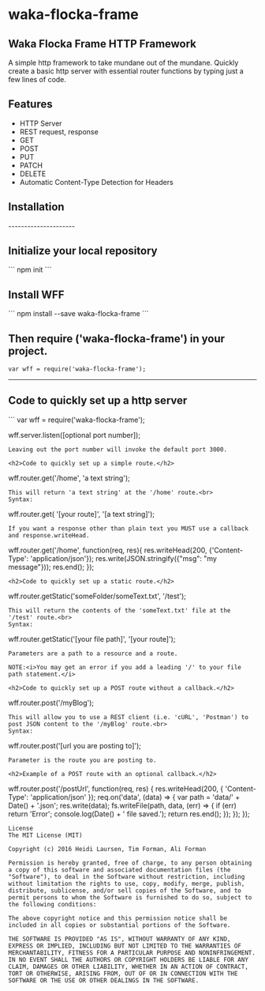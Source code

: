# waka-flocka-frame

<h2>Waka Flocka Frame HTTP Framework</h2>

A simple http framework to take mundane out of the mundane. Quickly create a basic http server with essential router functions by typing just a few lines of code.

<h2>Features</h2>
<ul>
 <li>HTTP Server</li>
 <li>REST request, response</li>
 <li>GET</li>
 <li>POST</li>
 <li>PUT</li>
 <li>PATCH</li>
 <li>DELETE</li>
 <li>Automatic Content-Type Detection for Headers</li>
</ul>

<h2>Installation</h2>
---------------------
<h2>Initialize your local repository</h2>
  ```
  npm init
  ```

<h2>Install WFF</h2>
```
npm install --save waka-flocka-frame
```

<h2>Then require ('waka-flocka-frame') in your project.</h2>

```var wff = require('waka-flocka-frame');```

--------------------
<h2>Code to quickly set up a http server</h2>
```
var wff = require('waka-flocka-frame');

wff.server.listen([optional port number]);
```
Leaving out the port number will invoke the default port 3000.

<h2>Code to quickly set up a simple route.</h2>
```
wff.router.get('/home', 'a text string');
```
This will return 'a text string' at the '/home' route.<br>
Syntax:
 ```
 wff.router.get( '[your route]', '[a text string]');
 ```
If you want a response other than plain text you MUST use a callback
and response.writeHead.
```
wff.router.get('/home', function(req, res){
    res.writeHead(200, {'Content-Type': 'application/json'});
    res.write(JSON.stringify({"msg": "my message"}));
    res.end();
  });
```
<h2>Code to quickly set up a static route.</h2>
```
wff.router.getStatic('someFolder/someText.txt', '/test');
```
This will return the contents of the 'someText.txt' file at the '/test' route.<br>
Syntax:
```
wff.router.getStatic('[your file path]', '[your route]');
```
Parameters are a path to a resource and a route.

NOTE:<i>You may get an error if you add a leading '/' to your file path statement.</i>

<h2>Code to quickly set up a POST route without a callback.</h2>
```
wff.router.post('/myBlog');
```
This will allow you to use a REST client (i.e. 'cURL', 'Postman') to post JSON content to the '/myBlog' route.<br>
Syntax:
```
wff.router.post('[url you are posting to]');
```
Parameter is the route you are posting to.

<h2>Example of a POST route with an optional callback.</h2>
```
wff.router.post('/postUrl', function(req, res) {
  res.writeHead(200, { 'Content-Type': 'application/json' });
   req.on('data', (data) => {
     var path = 'data/' + Date() + '.json';
     res.write(data);
     fs.writeFile(path, data, (err) => {
       if (err) return 'Error';
       console.log(Date() + ' file saved.');
       return res.end();
     });
   });
});
```
License
The MIT License (MIT)

Copyright (c) 2016 Heidi Laursen, Tim Forman, Ali Forman

Permission is hereby granted, free of charge, to any person obtaining a copy of this software and associated documentation files (the "Software"), to deal in the Software without restriction, including without limitation the rights to use, copy, modify, merge, publish, distribute, sublicense, and/or sell copies of the Software, and to permit persons to whom the Software is furnished to do so, subject to the following conditions:

The above copyright notice and this permission notice shall be included in all copies or substantial portions of the Software.

THE SOFTWARE IS PROVIDED "AS IS", WITHOUT WARRANTY OF ANY KIND, EXPRESS OR IMPLIED, INCLUDING BUT NOT LIMITED TO THE WARRANTIES OF MERCHANTABILITY, FITNESS FOR A PARTICULAR PURPOSE AND NONINFRINGEMENT. IN NO EVENT SHALL THE AUTHORS OR COPYRIGHT HOLDERS BE LIABLE FOR ANY CLAIM, DAMAGES OR OTHER LIABILITY, WHETHER IN AN ACTION OF CONTRACT, TORT OR OTHERWISE, ARISING FROM, OUT OF OR IN CONNECTION WITH THE SOFTWARE OR THE USE OR OTHER DEALINGS IN THE SOFTWARE.

```
